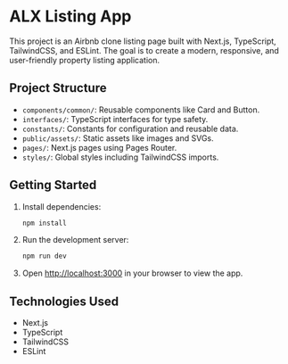 # ALX Listing App

This project is an Airbnb clone listing page built with Next.js, TypeScript, TailwindCSS, and ESLint. The goal is to create a modern, responsive, and user-friendly property listing application.

## Project Structure

- `components/common/`: Reusable components like Card and Button.
- `interfaces/`: TypeScript interfaces for type safety.
- `constants/`: Constants for configuration and reusable data.
- `public/assets/`: Static assets like images and SVGs.
- `pages/`: Next.js pages using Pages Router.
- `styles/`: Global styles including TailwindCSS imports.

## Getting Started

1. Install dependencies:
   ```bash
   npm install
   ```

2. Run the development server:
   ```bash
   npm run dev
   ```

3. Open [http://localhost:3000](http://localhost:3000) in your browser to view the app.

## Technologies Used

- Next.js
- TypeScript
- TailwindCSS
- ESLint
